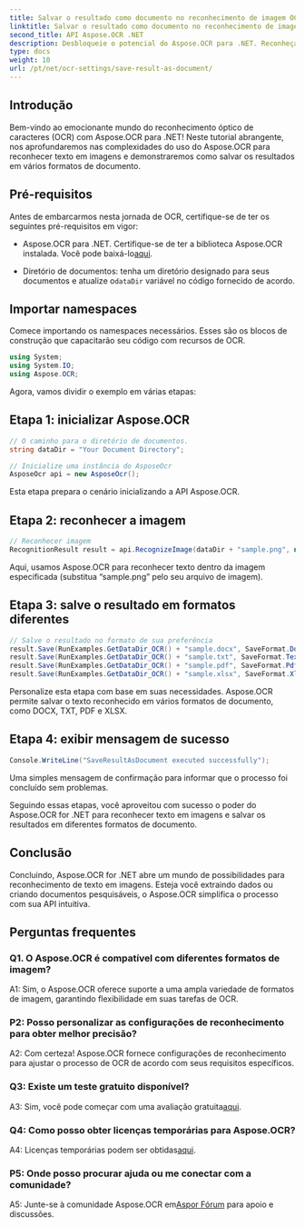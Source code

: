 ```yaml
---
title: Salvar o resultado como documento no reconhecimento de imagem OCR
linktitle: Salvar o resultado como documento no reconhecimento de imagem OCR
second_title: API Aspose.OCR .NET
description: Desbloqueie o potencial do Aspose.OCR para .NET. Reconheça facilmente texto em imagens e salve resultados em vários formatos de documento.
type: docs
weight: 10
url: /pt/net/ocr-settings/save-result-as-document/
---
```

## Introdução

Bem-vindo ao emocionante mundo do reconhecimento óptico de caracteres (OCR) com Aspose.OCR para .NET! Neste tutorial abrangente, nos aprofundaremos nas complexidades do uso do Aspose.OCR para reconhecer texto em imagens e demonstraremos como salvar os resultados em vários formatos de documento.

## Pré-requisitos

Antes de embarcarmos nesta jornada de OCR, certifique-se de ter os seguintes pré-requisitos em vigor:

-  Aspose.OCR para .NET. Certifique-se de ter a biblioteca Aspose.OCR instalada. Você pode baixá-lo[aqui](https://releases.aspose.com/ocr/net/).

-  Diretório de documentos: tenha um diretório designado para seus documentos e atualize o`dataDir` variável no código fornecido de acordo.

## Importar namespaces

Comece importando os namespaces necessários. Esses são os blocos de construção que capacitarão seu código com recursos de OCR.

```csharp
using System;
using System.IO;
using Aspose.OCR;
```

Agora, vamos dividir o exemplo em várias etapas:

## Etapa 1: inicializar Aspose.OCR

```csharp
// O caminho para o diretório de documentos.
string dataDir = "Your Document Directory";

// Inicialize uma instância do AsposeOcr
AsposeOcr api = new AsposeOcr();
```

Esta etapa prepara o cenário inicializando a API Aspose.OCR.

## Etapa 2: reconhecer a imagem

```csharp
// Reconhecer imagem
RecognitionResult result = api.RecognizeImage(dataDir + "sample.png", new RecognitionSettings { });
```

Aqui, usamos Aspose.OCR para reconhecer texto dentro da imagem especificada (substitua “sample.png” pelo seu arquivo de imagem).

## Etapa 3: salve o resultado em formatos diferentes

```csharp
// Salve o resultado no formato de sua preferência
result.Save(RunExamples.GetDataDir_OCR() + "sample.docx", SaveFormat.Docx);
result.Save(RunExamples.GetDataDir_OCR() + "sample.txt", SaveFormat.Text);
result.Save(RunExamples.GetDataDir_OCR() + "sample.pdf", SaveFormat.Pdf);
result.Save(RunExamples.GetDataDir_OCR() + "sample.xlsx", SaveFormat.Xlsx);
```

Personalize esta etapa com base em suas necessidades. Aspose.OCR permite salvar o texto reconhecido em vários formatos de documento, como DOCX, TXT, PDF e XLSX.

## Etapa 4: exibir mensagem de sucesso

```csharp
Console.WriteLine("SaveResultAsDocument executed successfully");
```

Uma simples mensagem de confirmação para informar que o processo foi concluído sem problemas.

Seguindo essas etapas, você aproveitou com sucesso o poder do Aspose.OCR for .NET para reconhecer texto em imagens e salvar os resultados em diferentes formatos de documento.

## Conclusão

Concluindo, Aspose.OCR for .NET abre um mundo de possibilidades para reconhecimento de texto em imagens. Esteja você extraindo dados ou criando documentos pesquisáveis, o Aspose.OCR simplifica o processo com sua API intuitiva.

## Perguntas frequentes

### Q1. O Aspose.OCR é compatível com diferentes formatos de imagem?

A1: Sim, o Aspose.OCR oferece suporte a uma ampla variedade de formatos de imagem, garantindo flexibilidade em suas tarefas de OCR.

### P2: Posso personalizar as configurações de reconhecimento para obter melhor precisão?

A2: Com certeza! Aspose.OCR fornece configurações de reconhecimento para ajustar o processo de OCR de acordo com seus requisitos específicos.

### Q3: Existe um teste gratuito disponível?

 A3: Sim, você pode começar com uma avaliação gratuita[aqui](https://releases.aspose.com/).

### Q4: Como posso obter licenças temporárias para Aspose.OCR?

 A4: Licenças temporárias podem ser obtidas[aqui](https://purchase.aspose.com/temporary-license/).

### P5: Onde posso procurar ajuda ou me conectar com a comunidade?

 A5: Junte-se à comunidade Aspose.OCR em[Aspor Fórum](https://forum.aspose.com/c/ocr/16) para apoio e discussões.